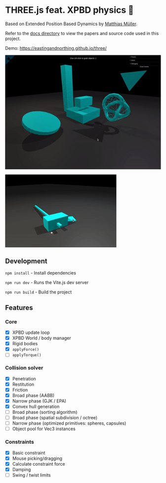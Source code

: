 # THREE.js feat. XPBD physics 🌈
Based on Extended Position Based Dynamics by [Matthias Müller](https://github.com/matthias-research). 

Refer to the [docs directory](./docs/) to view the papers and source code used in this project. 

Demo: https://eastingandnorthing.github.io/three/ 

![](videos/ezgif-3-06fe46f4ea.gif)

![](videos/ezgif-5-2ca49911fb.gif)

## Development
`npm install` - Install dependencies

`npm run dev` - Runs the Vite.js dev server

`npm run build` - Build the project

## Features

### Core
- [x] XPBD update loop 
- [x] XPBD World / body manager
- [x] Rigid bodies
- [x] `applyForce()`
- [ ] `applyTorque()`

### Collision solver
- [x] Penetration
- [x] Restitution
- [x] Friction
- [x] Broad phase (AABB)
- [x] Narrow phase (GJK / EPA)
- [x] Convex hull generation
- [ ] Broad phase (sorting algorithm)
- [ ] Broad phase (spatial subdivision / octree)
- [ ] Narrow phase (optimized primitives: spheres, capsules)
- [ ] Object pool for Vec3 instances

### Constraints
- [x] Basic constraint
- [x] Mouse picking/dragging
- [x] Calculate constraint force
- [x] Damping
- [ ] Swing / twist limits
